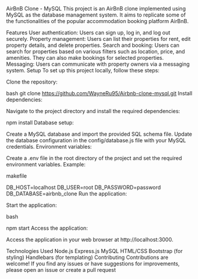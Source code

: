 AirBnB Clone - MySQL
This project is an AirBnB clone implemented using MySQL as the database management system. It aims to replicate some of the functionalities of the popular accommodation booking platform AirBnB.

Features
User authentication: Users can sign up, log in, and log out securely.
Property management: Users can list their properties for rent, edit property details, and delete properties.
Search and booking: Users can search for properties based on various filters such as location, price, and amenities. They can also make bookings for selected properties.
Messaging: Users can communicate with property owners via a messaging system.
Setup
To set up this project locally, follow these steps:

Clone the repository:

bash
git clone https://github.com/WayneRu95/Airbnb-clone-mysql.git
Install dependencies:

Navigate to the project directory and install the required dependencies:

npm install
Database setup:

Create a MySQL database and import the provided SQL schema file.
Update the database configuration in the config/database.js file with your MySQL credentials.
Environment variables:

Create a .env file in the root directory of the project and set the required environment variables. Example:

makefile

DB_HOST=localhost
DB_USER=root
DB_PASSWORD=password
DB_DATABASE=airbnb_clone
Run the application:

Start the application:

bash

npm start
Access the application:

Access the application in your web browser at http://localhost:3000.

Technologies Used
Node.js
Express.js
MySQL
HTML/CSS
Bootstrap (for styling)
Handlebars (for templating)
Contributing
Contributions are welcome! If you find any issues or have suggestions for improvements, please open an issue or create a pull request
